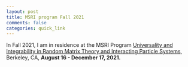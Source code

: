 ```yaml
---
layout: post
title: MSRI program Fall 2021
comments: false
categories: quick_link 
---
```


<div>In Fall 2021, I am in residence at the MSRI Program <a href="https://www.msri.org/programs/328">Universality and Integrability in Random Matrix Theory and Interacting Particle Systems</a>, Berkeley, CA, <b>August 16 - December 17, 2021.</div>


